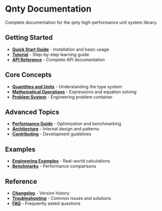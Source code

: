 # Qnty Documentation

Complete documentation for the qnty high-performance unit system library.

## Getting Started

- **[Quick Start Guide](../README.md)** - Installation and basic usage
- **[Tutorial](TUTORIAL.md)** - Step-by-step learning guide
- **[API Reference](API_REFERENCE.md)** - Complete API documentation

## Core Concepts

- **[Quantities and Units](quantities-and-units.md)** - Understanding the type system
- **[Mathematical Operations](mathematical-operations.md)** - Expressions and equation solving
- **[Problem System](problem-system.md)** - Engineering problem container

## Advanced Topics

- **[Performance Guide](performance.md)** - Optimization and benchmarking
- **[Architecture](architecture.md)** - Internal design and patterns
- **[Contributing](../CLAUDE.md)** - Development guidelines

## Examples

- **[Engineering Examples](../examples/)** - Real-world calculations
- **[Benchmarks](benchmarks.md)** - Performance comparisons

## Reference

- **[Changelog](changelog.md)** - Version history
- **[Troubleshooting](troubleshooting.md)** - Common issues and solutions
- **[FAQ](faq.md)** - Frequently asked questions
